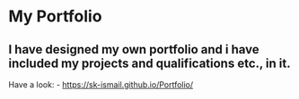 # My Portfolio
## I have designed my own portfolio and i have included my projects and qualifications etc., in it.

Have a look: - https://sk-ismail.github.io/Portfolio/
